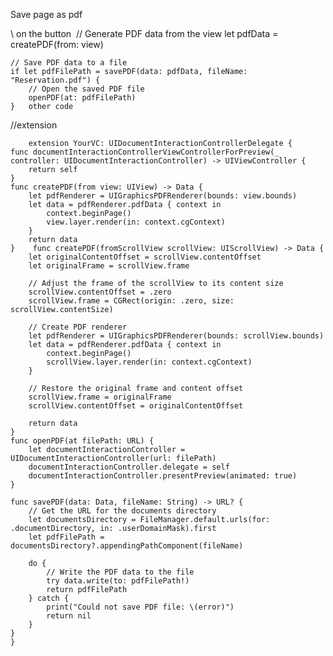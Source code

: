 Save page as pdf  

\\ on the button  // Generate PDF data from the view
    let pdfData = createPDF(from: view)
    
    // Save PDF data to a file
    if let pdfFilePath = savePDF(data: pdfData, fileName: "Reservation.pdf") {
        // Open the saved PDF file
        openPDF(at: pdfFilePath)
    }   other code 
    
//extension

 
 
        extension YourVC: UIDocumentInteractionControllerDelegate {
    func documentInteractionControllerViewControllerForPreview(_ controller: UIDocumentInteractionController) -> UIViewController {
        return self
    }
    func createPDF(from view: UIView) -> Data {
        let pdfRenderer = UIGraphicsPDFRenderer(bounds: view.bounds)
        let data = pdfRenderer.pdfData { context in
            context.beginPage()
            view.layer.render(in: context.cgContext)
        }
        return data
    }    func createPDF(fromScrollView scrollView: UIScrollView) -> Data {
        let originalContentOffset = scrollView.contentOffset
        let originalFrame = scrollView.frame
        
        // Adjust the frame of the scrollView to its content size
        scrollView.contentOffset = .zero
        scrollView.frame = CGRect(origin: .zero, size: scrollView.contentSize)
        
        // Create PDF renderer
        let pdfRenderer = UIGraphicsPDFRenderer(bounds: scrollView.bounds)
        let data = pdfRenderer.pdfData { context in
            context.beginPage()
            scrollView.layer.render(in: context.cgContext)
        }
        
        // Restore the original frame and content offset
        scrollView.frame = originalFrame
        scrollView.contentOffset = originalContentOffset
        
        return data
    }
    func openPDF(at filePath: URL) {
        let documentInteractionController = UIDocumentInteractionController(url: filePath)
        documentInteractionController.delegate = self
        documentInteractionController.presentPreview(animated: true)
    }
    
    func savePDF(data: Data, fileName: String) -> URL? {
        // Get the URL for the documents directory
        let documentsDirectory = FileManager.default.urls(for: .documentDirectory, in: .userDomainMask).first
        let pdfFilePath = documentsDirectory?.appendingPathComponent(fileName)
        
        do {
            // Write the PDF data to the file
            try data.write(to: pdfFilePath!)
            return pdfFilePath
        } catch {
            print("Could not save PDF file: \(error)")
            return nil
        }
    }
    }


